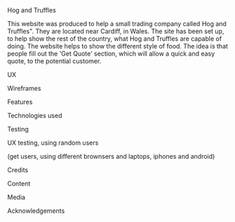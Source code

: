 Hog and Truffles

This website was produced to help a small trading company called Hog and Truffles". They are located near Cardiff, in Wales. The site has been set up, to help show the rest of the country, what Hog and Truffles are capable of doing. The website helps to show the different style of food. The idea is that people fill out the 'Get Quote' section, which will allow a quick and easy quote, to the potential customer. 

UX

Wireframes

Features

Technologies used

Testing

UX testing, using random users

(get users, using different brownsers and laptops, iphones and android)

Credits

Content

Media

Acknowledgements

